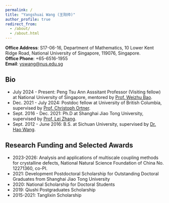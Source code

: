```yaml
---
permalink: /
title: "Yangshuai Wang (王阳帅)"
author_profile: true
redirect_from: 
  - /about/
  - /about.html
---
```


**Office Address**: S17-06-16, Department of Mathematics, 10 Lower Kent Ridge Road, National University of Singapore, 119076, Singapore.   
**Office Phone**: +65-6516-1955  
**Email**: yswang@nus.edu.sg

Bio
------
- July 2024 - Present: Peng Tsu Ann Asssitant Professor (Visiting fellow) at National University of Singapore, mentored by [Prof. Weizhu Bao](https://blog.nus.edu.sg/matbwz/).  
- Dec. 2021 - July 2024: Postdoc fellow at University of British Columbia, supervised by [Prof. Christoph Ortner](https://personal.math.ubc.ca/~ortner/).
- Sept. 2016 - Dec. 2021: Ph.D at Shanghai Jiao Tong University, supervised by [Prof. Lei Zhang](https://ins.sjtu.edu.cn/people/lzhang/home.html). 
- Sept. 2012 - June 2016: B.S. at Sichuan University, supervised by [Dr. Hao Wang](https://math.scu.edu.cn/en/info/1013/6696.htm). 



Research Funding and Selected Awards
------
- 2023-2026: Analysis and applications of multiscale coupling methods for crystalline defects, National Natural Science Foundation of China No. 12271360, co-PI.
- 2021: Development Postdoctoral Scholarship for Outstanding Doctoral Graduates from Shanghai Jiao Tong University
- 2020: National Scholarship for Doctoral Students
- 2019: Qiushi Postgraduates Scholarship
- 2015-2021: Tanglixin Scholarship 
